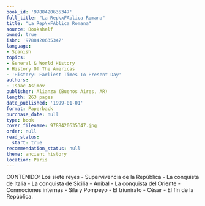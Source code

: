 ```yaml
---
book_id: '9788420635347'
full_title: "La Rep\xFAblica Romana"
title: "La Rep\xFAblica Romana"
source: Bookshelf
owned: true
isbn: '9788420635347'
language:
- Spanish
topics:
- General & World History
- History Of The Americas
- 'History: Earliest Times To Present Day'
authors:
- Isaac Asimov
publisher: Alianza (Buenos Aires, AR)
length: 263 pages
date_published: '1999-01-01'
format: Paperback
purchase_date: null
type: book
cover_filename: 9788420635347.jpg
order: null
read_status:
  start: true
recommendation_status: null
theme: ancient history
location: Paris
---
```

CONTENIDO: Los siete reyes - Supervivencia de la República - La conquista de Italia - La conquista de Sicilia - Aníbal - La conquista del Oriente - Conmociones internas - Sila y Pompeyo - El triunirato - César - El fin de la República.

